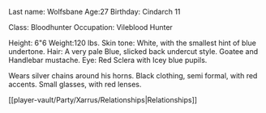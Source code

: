 Last name: Wolfsbane
Age:27
Birthday: Cindarch 11

Class: Bloodhunter
Occupation: Vileblood Hunter

Height: 6"6
Weight:120 lbs.
Skin tone: White, with the smallest hint of blue undertone.
Hair: A very pale Blue, slicked back undercut style. Goatee and Handlebar mustache.
Eye: Red Sclera with Icey blue pupils.

Wears silver chains around his horns.
Black clothing, semi formal, with red accents. 
Small glasses, with red lenses.

[[player-vault/Party/Xarrus/Relationships|Relationships]]